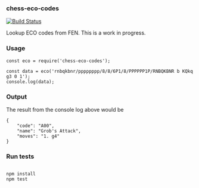 ### chess-eco-codes

[![Build Status](https://travis-ci.org/kevinludwig/chess-eco-codes.svg?branch=master)](https://travis-ci.org/kevinludwig/chess-eco-codes)

Lookup ECO codes from FEN. This is a work in progress.

### Usage

```
const eco = require('chess-eco-codes');

const data = eco('rnbqkbnr/pppppppp/8/8/6P1/8/PPPPPP1P/RNBQKBNR b KQkq g3 0 1');
console.log(data);

```

### Output

The result from the console log above would be 

```
{
    "code": "A00",
    "name": "Grob's Attack",
    "moves": "1. g4"
}
```

### Run tests

```

npm install
npm test

```
